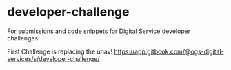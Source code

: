 # developer-challenge
For submissions and code snippets for Digital Service developer challenges!

First Challenge is replacing the unav! https://app.gitbook.com/@ogs-digital-services/s/developer-challenge/ 

